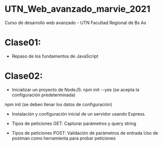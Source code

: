 # UTN_Web_avanzado_marvie_2021
Curso de desarrollo web avanzado - UTN Facultad Regional de Bs As

# Clase01: 
- Repaso de los fundamentos de JavaScript

# Clase02: 
- Inicializar un proyecto de NodeJS:
 npm init --yes (se acepta la configuración predeterminada)

 npm init (se deben llenar los datos de configuración)

- Instalación y configuración inicial de un servidor usando Express.

- Tipos de peticiones GET:
 Capturar parámetros y query string

- Tipos de peticiones POST:
 Validación de parámetros de entrada
 Uso de postman como herramienta para probar peticiones

